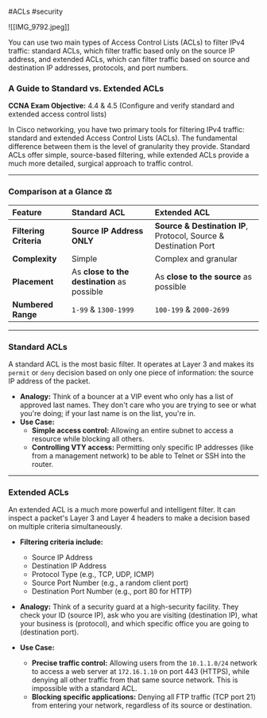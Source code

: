 #ACLs #security 

![[IMG_9792.jpeg]]

You can use two main types of Access Control Lists (ACLs) to filter IPv4 traffic: standard ACLs, which filter traffic based only on the source IP address, and extended ACLs, which can filter traffic based on source and destination IP addresses, protocols, and port numbers.
### A Guide to Standard vs. Extended ACLs

**CCNA Exam Objective:** 4.4 & 4.5 (Configure and verify standard and extended access control lists)

In Cisco networking, you have two primary tools for filtering IPv4 traffic: standard and extended Access Control Lists (ACLs). The fundamental difference between them is the level of granularity they provide. Standard ACLs offer simple, source-based filtering, while extended ACLs provide a much more detailed, surgical approach to traffic control.

***

### Comparison at a Glance ⚖️

| Feature | Standard ACL | Extended ACL |
| :--- | :--- | :--- |
| **Filtering Criteria**| **Source IP Address ONLY** | **Source & Destination IP**, Protocol, Source & Destination Port |
| **Complexity** | Simple | Complex and granular |
| **Placement** | As **close to the destination** as possible | As **close to the source** as possible |
| **Numbered Range**| `1-99` & `1300-1999` | `100-199` & `2000-2699` |

---

### Standard ACLs

A standard ACL is the most basic filter. It operates at Layer 3 and makes its `permit` or `deny` decision based on only one piece of information: the source IP address of the packet.

* **Analogy:** Think of a bouncer at a VIP event who only has a list of approved last names. They don't care who you are trying to see or what you're doing; if your last name is on the list, you're in.
* **Use Case:**
    * **Simple access control:** Allowing an entire subnet to access a resource while blocking all others.
    * **Controlling VTY access:** Permitting only specific IP addresses (like from a management network) to be able to Telnet or SSH into the router.

---

### Extended ACLs

An extended ACL is a much more powerful and intelligent filter. It can inspect a packet's Layer 3 and Layer 4 headers to make a decision based on multiple criteria simultaneously.

* **Filtering criteria include:**
    * Source IP Address
    * Destination IP Address
    * Protocol Type (e.g., TCP, UDP, ICMP)
    * Source Port Number (e.g., a random client port)
    * Destination Port Number (e.g., port 80 for HTTP)

* **Analogy:** Think of a security guard at a high-security facility. They check your ID (source IP), ask who you are visiting (destination IP), what your business is (protocol), and which specific office you are going to (destination port).

* **Use Case:**
    * **Precise traffic control:** Allowing users from the `10.1.1.0/24` network to access a web server at `172.16.1.10` on port 443 (HTTPS), while denying all other traffic from that same source network. This is impossible with a standard ACL.
    * **Blocking specific applications:** Denying all FTP traffic (TCP port 21) from entering your network, regardless of its source or destination.

